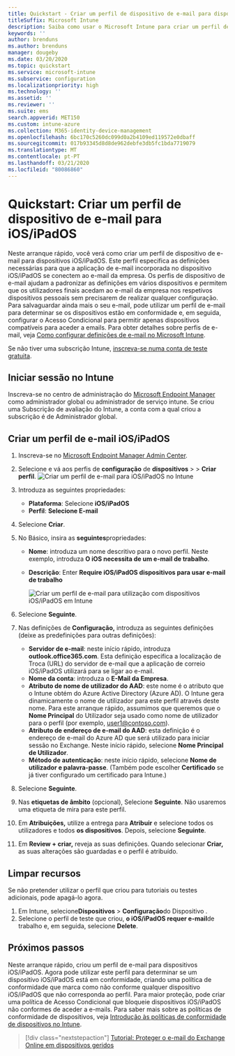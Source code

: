 ```yaml
---
title: Quickstart - Criar um perfil de dispositivo de e-mail para dispositivos iOS/iPadOS
titleSuffix: Microsoft Intune
description: Saiba como usar o Microsoft Intune para criar um perfil de dispositivo de e-mail para que os dispositivos iOS/iPadOS possam ligar-se de forma segura ao e-mail da empresa.
keywords: ''
author: brenduns
ms.author: brenduns
manager: dougeby
ms.date: 03/20/2020
ms.topic: quickstart
ms.service: microsoft-intune
ms.subservice: configuration
ms.localizationpriority: high
ms.technology: ''
ms.assetid: ''
ms.reviewer: ''
ms.suite: ems
search.appverid: MET150
ms.custom: intune-azure
ms.collection: M365-identity-device-management
ms.openlocfilehash: 6bc170c5260dc099d0a2b4109ed119572e0dbaff
ms.sourcegitcommit: 017b93345d8d8de962debfe3db5fc1bda7719079
ms.translationtype: MT
ms.contentlocale: pt-PT
ms.lasthandoff: 03/21/2020
ms.locfileid: "80086860"
---
```

# <a name="quickstart-create-an-email-device-profile-for-iosipados"></a>Quickstart: Criar um perfil de dispositivo de e-mail para iOS/iPadOS

Neste arranque rápido, você verá como criar um perfil de dispositivo de e-mail para dispositivos iOS/iPadOS. Este perfil especifica as definições necessárias para que a aplicação de e-mail incorporada no dispositivo iOS/iPadOS se conectem ao e-mail da empresa. Os perfis de dispositivo de e-mail ajudam a padronizar as definições em vários dispositivos e permitem que os utilizadores finais acedam ao e-mail da empresa nos respetivos dispositivos pessoais sem precisarem de realizar qualquer configuração. Para salvaguardar ainda mais o seu e-mail, pode utilizar um perfil de e-mail para determinar se os dispositivos estão em conformidade e, em seguida, configurar o Acesso Condicional para permitir apenas dispositivos compatíveis para aceder a emails. Para obter detalhes sobre perfis de e-mail, veja [Como configurar definições de e-mail no Microsoft Intune](email-settings-configure.md).

Se não tiver uma subscrição Intune, [inscreva-se numa conta de teste gratuita](../fundamentals/free-trial-sign-up.md).

## <a name="sign-in-to-intune"></a>Iniciar sessão no Intune

Inscreva-se no centro de administração do [Microsoft Endpoint Manager](https://go.microsoft.com/fwlink/?linkid=2109431) como administrador global ou administrador de serviço intune. Se criou uma Subscrição de avaliação do Intune, a conta com a qual criou a subscrição é de Administrador global.

## <a name="create-an-iosipados-email-profile"></a>Criar um perfil de e-mail iOS/iPadOS

1. Inscreva-se no [Microsoft Endpoint Manager Admin Center](https://go.microsoft.com/fwlink/?linkid=2109431).

2. Selecione e vá aos perfis de **configuração** de **dispositivos** >  > **Criar perfil**.
   ![Criar um perfil de e-mail para iOS/iPadOS no Intune](./media/quickstart-email-profile/ios-create-profile.png)

3. Introduza as seguintes propriedades:
   - **Plataforma**: Selecione **iOS/iPadOS**
   - **Perfil**: **Selecione E-mail**
  
4. Selecione **Criar**.

5. No Básico, insira as **seguintes**propriedades:
   - **Nome**: introduza um nome descritivo para o novo perfil. Neste exemplo, introduza **O iOS necessita de um e-mail de trabalho**.
   - **Descrição**: Enter **Require iOS/iPadOS dispositivos para usar e-mail de trabalho**


        ![Criar um perfil de e-mail para utilização com dispositivos iOS/iPadOS em Intune](./media/quickstart-email-profile/ios-email-profile-name.png)

6. Selecione **Seguinte**.

7. Nas definições de **Configuração,** introduza as seguintes definições (deixe as predefinições para outras definições):
   - **Servidor de e-mail**: neste início rápido, introduza **outlook.office365.com**. Esta definição especifica a localização de Troca (URL) do servidor de e-mail que a aplicação de correio iOS/iPadOS utilizará para se ligar ao e-mail.
   - **Nome da conta**: introduza o **E-Mail da Empresa**.
   - **Atributo de nome de utilizador do AAD**: este nome é o atributo que o Intune obtém do Azure Active Directory (Azure AD). O Intune gera dinamicamente o nome de utilizador para este perfil através deste nome. Para este arranque rápido, assumimos que queremos que o **Nome Principal** do Utilizador seja usado como nome de utilizador para o perfil (por exemplo, user1@contoso.com).
   - **Atributo de endereço de e-mail do AAD**: esta definição é o endereço de e-mail do Azure AD que será utilizado para iniciar sessão no Exchange. Neste início rápido, selecione **Nome Principal de Utilizador**.
   - **Método de autenticação**: neste início rápido, selecione **Nome de utilizador e palavra-passe**. (Também pode escolher **Certificado** se já tiver configurado um certificado para Intune.)

8. Selecione **Seguinte**.

9. Nas **etiquetas de âmbito** (opcional), Selecione **Seguinte**. Não usaremos uma etiqueta de mira para este perfil.

10. Em **Atribuições,** utilize a entrega para **Atribuir** e selecione todos os utilizadores e todos **os dispositivos**.  Depois, selecione **Seguinte**.

11. Em **Review + criar,** reveja as suas definições. Quando selecionar **Criar,** as suas alterações são guardadas e o perfil é atribuído. 

## <a name="clean-up-resources"></a>Limpar recursos

Se não pretender utilizar o perfil que criou para tutoriais ou testes adicionais, pode apagá-lo agora.

1. Em Intune, selecione**Dispositivos** > **Configuração**do Dispositivo .
2. Selecione o perfil de teste que criou, **o iOS/iPadOS requer e-mail**de trabalho e, em seguida, selecione **Delete**. 

## <a name="next-steps"></a>Próximos passos

Neste arranque rápido, criou um perfil de e-mail para dispositivos iOS/iPadOS. Agora pode utilizar este perfil para determinar se um dispositivo iOS/iPadOS está em conformidade, criando uma política de conformidade que marca como não conforme qualquer dispositivo iOS/iPadOS que não corresponda ao perfil. Para maior proteção, pode criar uma política de Acesso Condicional que bloqueie dispositivos iOS/iPadOS não conformes de aceder a e-mails. Para saber mais sobre as políticas de conformidade de dispositivos, veja [Introdução às políticas de conformidade de dispositivos no Intune](../protect/device-compliance-get-started.md).

> [!div class="nextstepaction"]
> [Tutorial: Proteger o e-mail do Exchange Online em dispositivos geridos](../protect/tutorial-protect-email-on-enrolled-devices.md)
